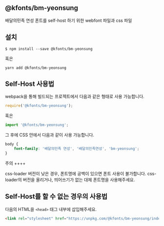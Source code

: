 
@kfonts/bm-yeonsung
---------------------

배달의민족 연성 폰트를 self-host 하기 위한 webfont 파일과 css 파일

설치
----

```
$ npm install --save @kfonts/bm-yeonsung
```

혹은

```
yarn add @kfonts/bm-yeonsung
```

Self-Host 사용법
---------------

webpack을 통해 빌드되는 프로젝트에서 다음과 같은 형태로 사용 가능합니다.

```js
require('@kfonts/bm-yeonsung');
```

혹은

```js
import '@kfonts/bm-yeonsung';
```

그 후에 CSS 안에서 다음과 같이 사용 가능합니다.

```css
body {
    font-family: '배달의민족 연성', '배달의민족연성', 'bm-yeonsung';
}
```

주의
++++

css-loader 버전이 낮은 경우, 폰트명에 공백이 있으면 폰트 사용이 불가합니다.
css-loader의 버전을 올리거나, 띄어쓰기가 없는 대체 폰트명을 사용해주세요.

Self-Host를 할 수 없는 경우의 사용법
--------------------------------

다음의 HTML을 `<head>` 태그 내부에 삽입해주세요.

```html
<link rel="stylesheet" href="https://unpkg.com/@kfonts/bm-yeonsung/index.css" />
```

